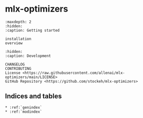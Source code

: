 # **mlx-optimizers**

```{toctree}
:maxdepth: 2
:hidden:
:caption: Getting started

installation
overview
```

```{toctree}
:hidden:
:caption: Development

CHANGELOG
CONTRIBUTING
License <https://raw.githubusercontent.com/allenai/mlx-optimizers/main/LICENSE>
GitHub Repository <https://github.com/stockeh/mlx-optimizers>
```

## Indices and tables

```{eval-rst}
* :ref:`genindex`
* :ref:`modindex`
```

